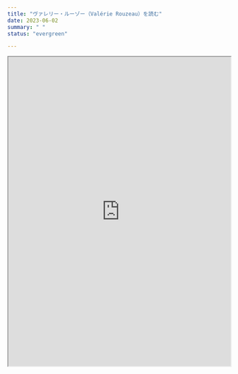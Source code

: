 ```yaml
---
title: "ヴァレリー・ルーゾー（Valérie Rouzeau）を読む"
date: 2023-06-02
summary: " "
status: "evergreen"

---
```


<iframe width=100% height=700px src="https://docs.google.com/document/d/e/2PACX-1vR7OSGYzM3Uf50YdKc60d7nD2auEcuYPkjn9chaYxYcy-wGrG_3YPk5vnsWdSZKNXxh0jXf6AFPa-E-/pub?embedded=true"></iframe>
